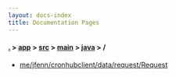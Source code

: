 ```yaml
---
layout: docs-index
title: Documentation Pages
---
```

#### [.](./../../../../index) > [app](./../../../index) > [src](./../../index) > [main](./../index) > [java](./index) > **/**

- [me/jfenn/cronhubclient/data/request/Request](me/jfenn/cronhubclient/data/request/Request)
